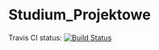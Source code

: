 # Studium_Projektowe
####

Travis CI status: [![Build Status](https://travis-ci.org/muggin/Party_Advisor.svg?branch=master)](https://travis-ci.org/muggin/Party_Advisor)
